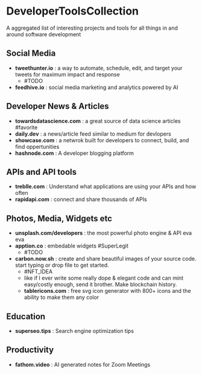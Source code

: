 # DeveloperToolsCollection
A aggregated list of interesting projects and tools for all things in and around software development 

## Social Media
- **tweethunter.io** : a way to automate, schedule, edit, and target your tweets for maximum impact and response
    - #TODO 
- **feedhive.io** : social media marketing and analytics powered by AI

## Developer News & Articles
- **towardsdatascience.com** : a great source of data science articles #favorite
- **daily.dev** : a news/article feed similar to medium for devlopers
- **showcase.com** : a netwrok built for developers to connect, build, and find oppertunities
- **hashnode.com** : A developer blogging platform

## APIs and API tools
- **treblle.com** : Understand what applications are using your APIs and how often
- **rapidapi.com** : connect and share thousands of APIs 

## Photos, Media, Widgets etc
- **unsplash.com/developers** : the most powerful photo engine & API eva eva
- **apption.co** : embedable widgets #SuperLegit 
    - #TODO
- **carbon.now.sh** : create and share beautiful images of your source code. start typing or drop file to get started.
    - #NFT_IDEA 
    - like if I ever write some really dope & elegant code and can mint easy/costly enough, send it brother. Make blockchain history.
    - **tablericons.com** : free svg icon generator with 800+ icons and the ability to make them any color

## Education
- **superseo.tips** : Search engine optimization tips

## Productivity
- **fathom.video** : AI generated notes for Zoom Meetings

